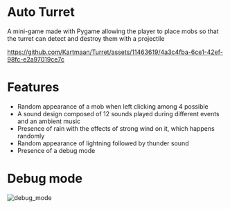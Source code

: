 # Auto Turret
A mini-game made with Pygame allowing the player to place mobs so that the turret can detect and 
destroy them with a projectile

https://github.com/Kartmaan/Turret/assets/11463619/4a3c4fba-6ce1-42ef-98fc-e2a97019ce7c

# Features
- Random appearance of a mob when left clicking among 4 possible
- A sound design composed of 12 sounds played during different events and an ambient music
- Presence of rain with the effects of strong wind on it, which happens randomly
- Random appearance of lightning followed by thunder sound
- Presence of a debug mode

# Debug mode
![debug_mode](https://github.com/Kartmaan/Turret/assets/11463619/a509a42b-4593-4f7c-8091-3b475c5bfe0f)
